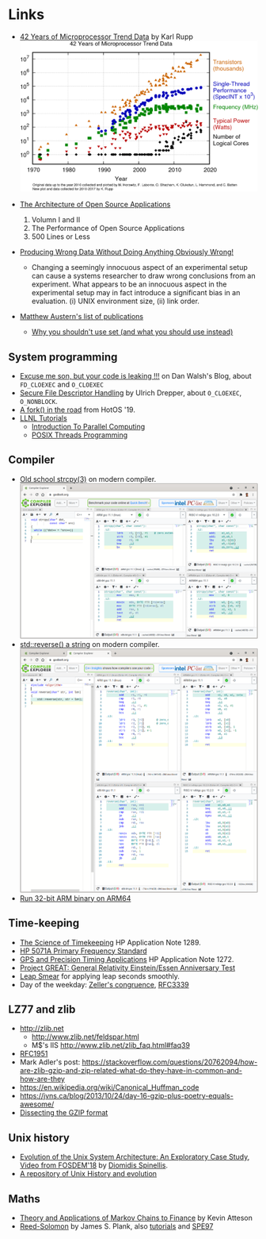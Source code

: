 # Links

* [42 Years of Microprocessor Trend Data](https://www.karlrupp.net/2018/02/42-years-of-microprocessor-trend-data/) by Karl Rupp
![42cpu](links/42-years-processor-trend.png)

* [The Architecture of Open Source Applications](http://aosabook.org)
    1. Volumn I and II
    1. The Performance of Open Source Applications
    1. 500 Lines or Less
* [Producing Wrong Data Without Doing Anything Obviously Wrong!](https://users.cs.northwestern.edu/~robby/courses/322-2013-spring/mytkowicz-wrong-data.pdf)
    *  Changing a seemingly innocuous aspect of an experimental setup can cause a systems researcher to draw wrong conclusions from an experiment. What appears to be an innocuous aspect in the experimental setup may in fact introduce a significant bias in an evaluation. (i) UNIX environment size, (ii) link order.
* [Matthew Austern's list of publications](http://lafstern.org/matt/publications.html)
    * [Why you shouldn't use set (and what you should use instead)](http://lafstern.org/matt/col1.pdf)

## System programming

* [Excuse me son, but your code is leaking !!!](https://danwalsh.livejournal.com/53603.html) on Dan Walsh's Blog, about `FD_CLOEXEC` and `O_CLOEXEC`
* [Secure File Descriptor Handling](https://udrepper.livejournal.com/20407.html) by Ulrich Drepper, about `O_CLOEXEC`, `O_NONBLOCK`.
* [A fork() in the road](https://www.microsoft.com/en-us/research/uploads/prod/2019/04/fork-hotos19.pdf) from HotOS '19.
* [LLNL Tutorials](https://hpc-tutorials.llnl.gov/)
    * [Introduction To Parallel Computing](https://hpc.llnl.gov/documentation/tutorials/introduction-parallel-computing-tutorial)
    * [POSIX Threads Programming](https://hpc-tutorials.llnl.gov/posix/)

## Compiler

* [Old school strcpy(3)](https://godbolt.org/z/jr99qncW5) on modern compiler. ![strcpy](links/strcpy-assemble.png)
* [std::reverse() a string](https://godbolt.org/z/9crsYrWo1) on modern compiler. ![strcpy](links/reverse-string.png)
* [Run 32-bit ARM binary on ARM64](https://askubuntu.com/questions/1090351/can-i-run-an-arm32-bit-app-on-an-arm64bit-platform-which-is-running-ubuntu-16-04)

## Time-keeping

* [The Science of Timekeeping](http://www.allanstime.com/Publications/DWA/Science_Timekeeping/TheScienceOfTimekeeping.pdf) HP Application Note 1289.
* [HP 5071A Primary Frequency Standard](https://ilrs.gsfc.nasa.gov/docs/timing/HP5071A.pdf)
* [GPS and Precision Timing Applications](http://leapsecond.com/hpan/an1272.pdf) HP Application Note 1272.
* [Project GREAT: General Relativity Einstein/Essen Anniversary Test](http://www.leapsecond.com/great2005/)
* [Leap Smear](https://developers.google.com/time/smear) for applying leap seconds smoothly.
* Day of the weekday: [Zeller's congruence](https://en.wikipedia.org/wiki/Zeller%27s_congruence),
  [RFC3339](https://tools.ietf.org/html/rfc3339#appendix-B)

## LZ77 and zlib
* <http://zlib.net>
    * <http://www.zlib.net/feldspar.html>
    * M$'s IIS <http://www.zlib.net/zlib_faq.html#faq39>
* [RFC1951](https://tools.ietf.org/html/rfc1951)
* Mark Adler's post: <https://stackoverflow.com/questions/20762094/how-are-zlib-gzip-and-zip-related-what-do-they-have-in-common-and-how-are-they>
* <https://en.wikipedia.org/wiki/Canonical_Huffman_code>
* <https://jvns.ca/blog/2013/10/24/day-16-gzip-plus-poetry-equals-awesome/>
* [Dissecting the GZIP format](http://www.infinitepartitions.com/art001.html)

## Unix history

* [Evolution of the Unix System Architecture: An Exploratory Case Study](https://dx.doi.org/10.1109/TSE.2019.2892149), [Video from FOSDEM'18](https://youtu.be/FbDebSinSQo) by [Diomidis Spinellis](https://www2.dmst.aueb.gr/dds/).
* [A repository of Unix History and evolution](https://www2.dmst.aueb.gr/dds/pubs/jrnl/2016-EMPSE-unix-history/html/unix-history.html)

## Maths

* [Theory and Applications of Markov Chains to Finance](http://www.atteson.com/Markov/) by Kevin Atteson
* [Reed-Solomon](http://web.eecs.utk.edu/~plank/plank/papers/CS-05-569.html) by James S. Plank,
also [tutorials](http://web.eecs.utk.edu/~plank/plank/www/software.html) and
[SPE97](http://cgi.di.uoa.gr/~ad/M155/Papers/RS-Tutorial.pdf)

